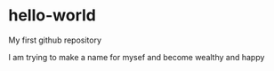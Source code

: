 # hello-world
My first github repository

I am trying to make a name for mysef and become wealthy and happy
